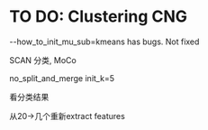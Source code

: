 # TO DO: Clustering CNG 

--how_to_init_mu_sub=kmeans has bugs. Not fixed


SCAN 分类, MoCo

no_split_and_merge init_k=5 

看分类结果

从20->几个重新extract features



